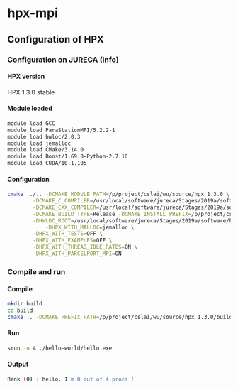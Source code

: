 # hpx-mpi

## Configuration of HPX

### Configuration on JURECA ([info](https://www.fz-juelich.de/ias/jsc/EN/Expertise/Supercomputers/JURECA/Configuration/Configuration_node.html))

#### HPX version
HPX 1.3.0 stable

#### Module loaded
```bash
module load GCC
module load ParaStationMPI/5.2.2-1
module load hwloc/2.0.3
module load jemalloc
module load CMake/3.14.0
module load Boost/1.69.0-Python-2.7.16
module load CUDA/10.1.105
```

#### Configuration

```bash
cmake ../.. -DCMAKE_MODULE_PATH=/p/project/cslai/wu/source/hpx_1.3.0 \
	    -DCMAKE_C_COMPILER=/usr/local/software/jureca/Stages/2019a/software/GCCcore/8.3.0/bin/gcc \
	    -DCMAKE_CXX_COMPILER=/usr/local/software/jureca/Stages/2019a/software/GCCcore/8.3.0/bin/g++ \
	    -DCMAKE_BUILD_TYPE=Release -DCMAKE_INSTALL_PREFIX=/p/project/cslai/wu/source/hpx_1.3.0/build/Release-mpi \
	    -DHWLOC_ROOT=/usr/local/software/jureca/Stages/2019a/software/hwloc/2.0.3-GCCcore-8.3.0 \
            -DHPX_WITH_MALLOC=jemalloc \
	    -DHPX_WITH_TESTS=OFF \
	    -DHPX_WITH_EXAMPLES=OFF \
	    -DHPX_WITH_THREAD_IDLE_RATES=ON \
	    -DHPX_WITH_PARCELPORT_MPI=ON 
```

### Compile and run 

#### Compile
```bash
mkdir build
cd build
cmake .. -DCMAKE_PREFIX_PATH=/p/project/cslai/wu/source/hpx_1.3.0/build/Release-mpi -DCMAKE_BUILD_TYPE=Release
```
#### Run
```bash
srun -n 4 ./hello-world/hello.exe
```

#### Output
```bash
Rank (0) : hello, I'm 0 out of 4 procs !
```

